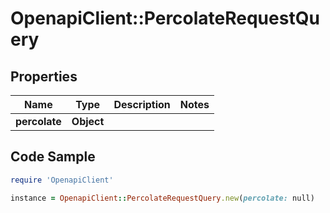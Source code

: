 # OpenapiClient::PercolateRequestQuery

## Properties

Name | Type | Description | Notes
------------ | ------------- | ------------- | -------------
**percolate** | **Object** |  | 

## Code Sample

```ruby
require 'OpenapiClient'

instance = OpenapiClient::PercolateRequestQuery.new(percolate: null)
```


